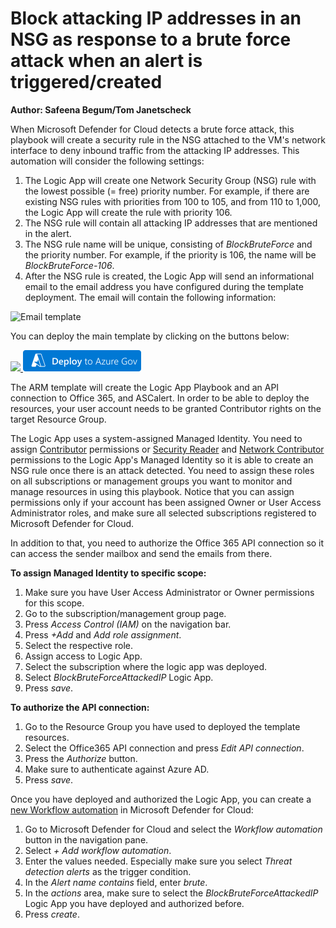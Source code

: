 # Block attacking IP addresses in an NSG as response to a brute force attack when an alert is triggered/created

**Author: Safeena Begum/Tom Janetscheck**

When Microsoft Defender for Cloud detects a brute force attack, this playbook will create a security rule in the NSG attached to the VM's network interface to deny inbound traffic from the attacking IP addresses.
This automation will consider the following settings:

1. The Logic App will create one Network Security Group (NSG) rule with the lowest possible (= free) priority number. For example, if there are existing NSG rules with priorities from 100 to 105, and from 110 to 1,000, the Logic App will create the rule with priority 106.
2. The NSG rule will contain all attacking IP addresses that are mentioned in the alert.
3. The NSG rule name will be unique, consisting of _BlockBruteForce_ and the priority number. For example, if the priority is 106, the name will be _BlockBruteForce-106_.
4. After the NSG rule is created, the Logic App will send an informational email to the email address you have configured during the template deployment. The email will contain the following information:

<p align="center">

![Email template](.//emailTemplate.png)

</p>

You can deploy the main template by clicking on the buttons below:

<a href="https://portal.azure.com/#create/Microsoft.Template/uri/https://raw.githubusercontent.com/lupael/Microsoft-Defender-for-Cloud/patch-1/Workflow%20automation/BlockBruteforceAttack/azuredeploy.json" target="_blank">
    <img src="https://aka.ms/deploytoazurebutton"/>
</a>
<a href="https://portal.azure.us/#create/Microsoft.Template/uri/https%3A%2F%2Fraw.githubusercontent.com%2FAzure%2FAzure-Security-Center%2Fmaster%2FWorkflow%2520automation%2FBlockBruteforceAttack%2Fazuredeploy.json" target="_blank">
<img src="https://raw.githubusercontent.com/Azure/azure-quickstart-templates/master/1-CONTRIBUTION-GUIDE/images/deploytoazuregov.png"/>
</a> 

The ARM template will create the Logic App Playbook and an API connection to Office 365, and ASCalert. In order to be able to deploy the resources, your user account needs to be granted Contributor rights on the target Resource Group.

The Logic App uses a system-assigned Managed Identity. You need to assign [Contributor](https://docs.microsoft.com/en-us/azure/role-based-access-control/built-in-roles#contributor) permissions or [Security Reader](https://docs.microsoft.com/en-us/azure/role-based-access-control/built-in-roles#security-reader) and [Network Contributor](https://docs.microsoft.com/en-us/azure/role-based-access-control/built-in-roles#network-contributor) permissions to the Logic App's Managed Identity so it is able to create an NSG rule once there is an attack detected. You need to assign these roles on all subscriptions or management groups you want to monitor and manage resources in using this playbook.
Notice that you can assign permissions only if your account has been assigned Owner or User Access Administrator roles, and make sure all selected subscriptions registered to Microsoft Defender for Cloud.

In addition to that, you need to authorize the Office 365 API connection so it can access the sender mailbox and send the emails from there.

**To assign Managed Identity to specific scope:**

1. Make sure you have User Access Administrator or Owner permissions for this scope.
2. Go to the subscription/management group page.
3. Press _Access Control (IAM)_ on the navigation bar.
4. Press _+Add_ and _Add role assignment_.
5. Select the respective role.
6. Assign access to Logic App.
7. Select the subscription where the logic app was deployed.
8. Select _BlockBruteForceAttackedIP_ Logic App.
9. Press _save_.

**To authorize the API connection:**

1. Go to the Resource Group you have used to deployed the template resources.
2. Select the Office365 API connection and press _Edit API connection_.
3. Press the _Authorize_ button.
4. Make sure to authenticate against Azure AD.
5. Press _save_.

Once you have deployed and authorized the Logic App, you can create a [new Workflow automation](https://docs.microsoft.com/en-us/azure/security-center/workflow-automation) in Microsoft Defender for Cloud:

1. Go to Microsoft Defender for Cloud and select the _Workflow automation_ button in the navigation pane.
2. Select _+ Add workflow automation_.
3. Enter the values needed. Especially make sure you select _Threat detection alerts_ as the trigger condition.
4. In the _Alert name contains_ field, enter _brute_.
5. In the _actions_ area, make sure to select the _BlockBruteForceAttackedIP_ Logic App you have deployed and authorized before.
6. Press _create_.
